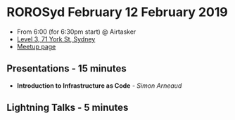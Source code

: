 # ROROSyd February 12 February 2019

- From 6:00 (for 6:30pm start) @ Airtasker 
- [Level 3, 71 York St, Sydney][]
- [Meetup page][]

## Presentations - 15 minutes

- **Introduction to Infrastructure as Code** - _Simon Arneaud_

## Lightning Talks - 5 minutes

[Level 3, 71 York St, Sydney]: https://goo.gl/maps/dADqL1QY5Hp
[Meetup page]: https://www.meetup.com/Ruby-On-Rails-Oceania-Sydney/events/kkrwkqyzdbqb/

